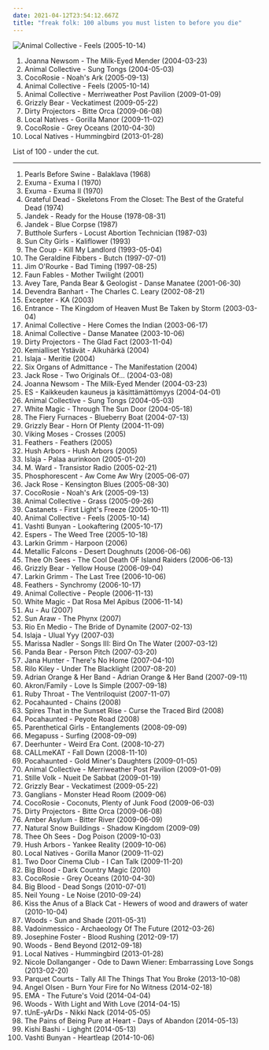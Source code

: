 ```yaml
---
date: 2021-04-12T23:54:12.667Z
title: "freak folk: 100 albums you must listen to before you die"
---
```

![Animal Collective - Feels (2005-10-14)](http://coverartarchive.org/release/f5d8fc0b-f20d-3e74-85ae-b9e124bf8d25/20324224572-500.jpg "Animal Collective - Feels (2005-10-14)")
<ol class="albums">
<li data-cover="http://coverartarchive.org/release/bd22cfa8-2b6d-421d-a264-ae8c0ff4b2c8/11013536071-500.jpg" data-tags="folk" role="button">Joanna Newsom - The Milk-Eyed Mender (2004-03-23)</li>
<li data-cover="https://img.discogs.com/LxqTF7K3WEFBZ473ePXhsZJMETU=/fit-in/600x376/filters:strip_icc():format(jpeg):mode_rgb():quality(90)/discogs-images/R-4949202-1591655609-3083.jpeg.jpg" data-tags="experimental, freak folk" role="button">Animal Collective - Sung Tongs (2004-05-03)</li>
<li data-cover="https://img.discogs.com/JER9pOjFx79mxEsIr3hc7I6zIRQ=/fit-in/600x594/filters:strip_icc():format(jpeg):mode_rgb():quality(90)/discogs-images/R-515010-1465559157-3487.jpeg.jpg" data-tags="indie" role="button">CocoRosie - Noah's Ark (2005-09-13)</li>
<li data-cover="http://coverartarchive.org/release/f5d8fc0b-f20d-3e74-85ae-b9e124bf8d25/20324224572-500.jpg" data-tags="experimental, indie" role="button">Animal Collective - Feels (2005-10-14)</li>
<li data-cover="http://coverartarchive.org/release/1e21a9c3-d787-3348-accf-3af583ef43f6/5762515522-500.jpg" data-tags="psychedelic pop" role="button">Animal Collective - Merriweather Post Pavilion (2009-01-09)</li>
<li data-cover="http://coverartarchive.org/release/5d7797f1-7efc-350e-8d1f-71c5229502e0/2276646471-500.jpg" data-tags="indie rock" role="button">Grizzly Bear - Veckatimest (2009-05-22)</li>
<li data-cover="http://coverartarchive.org/release/5a5b5fe2-0898-3026-afb7-378fb8373752/8131494180-500.jpg" data-tags="experimental, indie rock, freak folk" role="button">Dirty Projectors - Bitte Orca (2009-06-08)</li>
<li data-cover="https://img.discogs.com/4bhWHw7aMVxygwT4WoCJBZ0I1W8=/fit-in/539x488/filters:strip_icc():format(jpeg):mode_rgb():quality(90)/discogs-images/R-2044862-1260541326.jpeg.jpg" data-tags="indie" role="button">Local Natives - Gorilla Manor (2009-11-02)</li>
<li data-cover="http://coverartarchive.org/release/a29ce30f-9b97-347f-89cf-eeec57174ac0/5227604030-500.jpg" data-tags="freak folk" role="button">CocoRosie - Grey Oceans (2010-04-30)</li>
<li data-cover="http://coverartarchive.org/release/43bd1c61-c8a2-4877-a57f-93cdf262c761/3773290861-500.jpg" data-tags="indie rock" role="button">Local Natives - Hummingbird (2013-01-28)</li>
</ol>
List of 100 - under the cut.
<!-- more -->

_________________

<ol class="albums">
<li data-cover="https://img.discogs.com/Uv1dPnAgKGDNZrE_bPKakEpaals=/fit-in/600x595/filters:strip_icc():format(jpeg):mode_rgb():quality(90)/discogs-images/R-1100384-1581158564-5895.jpeg.jpg" data-tags="psychedelic folk, folk" role="button">
Pearls Before Swine - Balaklava (1968)
</li>
<li data-cover="https://img.discogs.com/cBMXsYJ72Rk8__pnCOxAEz8HzxU=/fit-in/352x352/filters:strip_icc():format(jpeg):mode_rgb():quality(90)/discogs-images/R-2259749-1289376516.jpeg.jpg" data-tags="freak folk" role="button">
Exuma - Exuma I (1970)
</li>
<li data-cover="http://coverartarchive.org/release/d605007f-74eb-419b-9ed5-062c6743fbd0/6842201405-500.jpg" data-tags="folk, ambient, experimental, freak folk, free folk, tribal folk, my favourite cds, favourite cds" role="button">
Exuma - Exuma II (1970)
</li>
<li data-cover="http://coverartarchive.org/release/a6de22f7-a5db-4749-81a8-d8dfac0e65cd/1931948664-500.jpg" data-tags="classic rock" role="button">
Grateful Dead - Skeletons From the Closet: The Best of the Grateful Dead (1974)
</li>
<li data-cover="http://coverartarchive.org/release/6f3f054b-b78a-3782-be52-23824f0e8e6f/22841596347-500.jpg" data-tags="outsider, freak folk, b12, avant-folk, davecore, nancykitten all-time favourite albums, other corwood texas the units atonal songwriter experimental, psyche-vedelik" role="button">
Jandek - Ready for the House (1978-08-31)
</li>
<li data-cover="http://coverartarchive.org/release/69276154-e1e7-4fc6-b409-387ae9befdf2/11447461376-500.jpg" data-tags="avant garde, freak folk, b12, nancykitten all-time favourite albums" role="button">
Jandek - Blue Corpse (1987)
</li>
<li data-cover="http://coverartarchive.org/release/cba37f1a-2c70-3e76-bdc4-ed56e4de184f/9518530430-500.jpg" data-tags="noise rock" role="button">
Butthole Surfers - Locust Abortion Technician (1987-03)
</li>
<li data-cover="http://coverartarchive.org/release/7d792ffe-8648-4f92-94f3-9d02dc08e851/12269756403-500.jpg" data-tags="experimental, experimental rock, world, avant-garde, spoken word, freak folk, tribal, psychedelic rock, psychedelic folk, avant-rock" role="button">
Sun City Girls - Kaliflower (1993)
</li>
<li data-cover="http://coverartarchive.org/release/835af306-49d9-4702-9346-538dc096c176/13962917306-500.jpg" data-tags="hip hop" role="button">
The Coup - Kill My Landlord (1993-05-04)
</li>
<li data-cover="https://img.discogs.com/vgsFH9bri9oekF96uuqa4jQxFIg=/fit-in/600x600/filters:strip_icc():format(jpeg):mode_rgb():quality(90)/discogs-images/R-772862-1332976007.jpeg.jpg" data-tags="indie, rock, alternative, freak folk, high school, goodwillcore" role="button">
The Geraldine Fibbers - Butch (1997-07-01)
</li>
<li data-cover="http://coverartarchive.org/release/9d4e7cd3-2126-47b0-a0c3-7ff93570c418/27073926441-500.jpg" data-tags="instrumental, folk, experimental, indie rock, post-rock, easy listening, psychedelic, 90s, morning, freak folk, alt folk, eclectic, soundscapes, chicago, sweet, you are welcome in poland, american primitive, almost unclassifiable, avant-folk, experimental folk, american primitivism, finger picking, mellow indie, introvert and mellow, przyjemny, roch in my head, popluhv vinyl, guitar noodling" role="button">
Jim O'Rourke - Bad Timing (1997-08-25)
</li>
<li data-cover="https://via.placeholder.com/450" data-tags="experimental" role="button">
Faun Fables - Mother Twilight (2001)
</li>
<li data-cover="http://coverartarchive.org/release/f98a5816-aa1e-49bd-acdc-dd1a42b1f5bf/25471937307-500.jpg" data-tags="noise, experimental rock, abstract, freak folk, 00s, neo-psychedelia, psychedelic noise" role="button">
Avey Tare, Panda Bear & Geologist - Danse Manatee (2001-06-30)
</li>
<li data-cover="https://img.discogs.com/ABYxJVutWRPNa5fZEuDYQSbB8qY=/fit-in/585x600/filters:strip_icc():format(jpeg):mode_rgb():quality(90)/discogs-images/R-2245515-1422357698-2195.jpeg.jpg" data-tags="folk, freak folk" role="button">
Devendra Banhart - The Charles C. Leary (2002-08-21)
</li>
<li data-cover="https://img.discogs.com/Gh0AvnRc9YoA06yHj4mNUNFhe6c=/fit-in/600x600/filters:strip_icc():format(jpeg):mode_rgb():quality(90)/discogs-images/R-304636-1436955400-5740.jpeg.jpg" data-tags="noise" role="button">
Excepter - KA (2003)
</li>
<li data-cover="http://coverartarchive.org/release/8a759a72-823b-4c07-9cf8-8d38d53e95b5/15060562467-500.jpg" data-tags="singer-songwriter, blues, american, freak folk, new weird america, male vocalists" role="button">
Entrance - The Kingdom of Heaven Must Be Taken by Storm (2003-03-04)
</li>
<li data-cover="http://coverartarchive.org/release/0afd8fd7-88b3-3711-ab11-82aa194efccc/26369390980-500.jpg" data-tags="experimental" role="button">
Animal Collective - Here Comes the Indian (2003-06-17)
</li>
<li data-cover="http://coverartarchive.org/release/27f3a5d1-97ff-4deb-847a-d9ce9ccd76ab/26543741494-500.jpg" data-tags="experimental" role="button">
Animal Collective - Danse Manatee (2003-10-06)
</li>
<li data-cover="http://coverartarchive.org/release/bee9a4bb-8db7-40d3-b129-779bacef5ff9/16127939552-500.jpg" data-tags="folk, singer-songwriter, freak folk, indie folk, the shit, art pop, moc mnam lofi" role="button">
Dirty Projectors - The Glad Fact (2003-11-04)
</li>
<li data-cover="http://coverartarchive.org/release/24afc25b-a3d1-4d7e-9f3f-35160eb872da/14486796788-500.jpg" data-tags="freak folk" role="button">
Kemialliset Ystävät - Alkuhärkä (2004)
</li>
<li data-cover="http://coverartarchive.org/release/8e4771c7-3417-4f44-b04b-4d41c3a4290c/12915472124-500.jpg" data-tags="freak folk, mantric acoustic, islaja, new world fair, zpf top albums" role="button">
Islaja - Meritie (2004)
</li>
<li data-cover="http://coverartarchive.org/release/ad18e295-186b-4b06-ba50-68b2270114d6/28647976797-500.jpg" data-tags="folk, experimental, freak folk, wfmu heavily played records" role="button">
Six Organs of Admittance - The Manifestation (2004)
</li>
<li data-cover="https://img.discogs.com/iZmPBLwto042YdZnvxGThqirlBM=/fit-in/600x599/filters:strip_icc():format(jpeg):mode_rgb():quality(90)/discogs-images/R-2068109-1524848806-4262.jpeg.jpg" data-tags="folk, guitar, freak folk, emd, new weird america, whats cool, diana picks, coyote, improvika, nocturne ballad for opium eaters" role="button">
Jack Rose - Two Originals Of... (2004-03-08)
</li>
<li data-cover="http://coverartarchive.org/release/bd22cfa8-2b6d-421d-a264-ae8c0ff4b2c8/11013536071-500.jpg" data-tags="folk" role="button">
Joanna Newsom - The Milk-Eyed Mender (2004-03-23)
</li>
<li data-cover="https://img.discogs.com/PWjQS7b_sh6qQs-V8vknsVoVZKo=/fit-in/545x489/filters:strip_icc():format(jpeg):mode_rgb():quality(90)/discogs-images/R-248034-1114170578.jpg.jpg" data-tags="vocal, female, ambient, experimental, minimal, scandinavian, freak folk" role="button">
ES - Kaikkeuden kauneus ja käsittämättömyys (2004-04-01)
</li>
<li data-cover="https://img.discogs.com/LxqTF7K3WEFBZ473ePXhsZJMETU=/fit-in/600x376/filters:strip_icc():format(jpeg):mode_rgb():quality(90)/discogs-images/R-4949202-1591655609-3083.jpeg.jpg" data-tags="experimental, freak folk" role="button">
Animal Collective - Sung Tongs (2004-05-03)
</li>
<li data-cover="https://img.discogs.com/xIwNevu55AMvTuW5MxTXA1uucEQ=/fit-in/600x599/filters:strip_icc():format(jpeg):mode_rgb():quality(90)/discogs-images/R-979612-1399846796-4746.jpeg.jpg" data-tags="folk, indie, new weird america" role="button">
White Magic - Through The Sun Door (2004-05-18)
</li>
<li data-cover="https://img.discogs.com/LCyGXfeVnTIry-xogDHgbsOCn5A=/fit-in/500x496/filters:strip_icc():format(jpeg):mode_rgb():quality(90)/discogs-images/R-797753-1159915663.jpeg.jpg" data-tags="indie rock, indie" role="button">
The Fiery Furnaces - Blueberry Boat (2004-07-13)
</li>
<li data-cover="http://coverartarchive.org/release/8e1f5a9f-8819-4586-a973-3b32744b0b02/13876084446-500.jpg" data-tags="indie, lo-fi, folk" role="button">
Grizzly Bear - Horn Of Plenty (2004-11-09)
</li>
<li data-cover="https://img.discogs.com/BQ870DmwI1K9Daa-jzfmdv0jsM0=/fit-in/600x598/filters:strip_icc():format(jpeg):mode_rgb():quality(90)/discogs-images/R-8805093-1469131689-8429.jpeg.jpg" data-tags="indie, alternative" role="button">
Viking Moses - Crosses (2005)
</li>
<li data-cover="https://img.discogs.com/dhfeRRNkC1I9s3stYmQYKBJ5A2o=/fit-in/600x599/filters:strip_icc():format(jpeg):mode_rgb():quality(90)/discogs-images/R-782540-1344067329-2316.jpeg.jpg" data-tags="folk" role="button">
Feathers - Feathers (2005)
</li>
<li data-cover="https://img.discogs.com/RGydQCyaWOxlhavvHFNpAlHNLgo=/fit-in/150x145/filters:strip_icc():format(jpeg):mode_rgb():quality(90)/discogs-images/R-807303-1160815627.jpeg.jpg" data-tags="alternative, singer-songwriter, freak folk, indie folk, sufjan stevens" role="button">
Hush Arbors - Hush Arbors (2005)
</li>
<li data-cover="http://coverartarchive.org/release/42afd162-b4c6-49ed-ab32-dadbfc293a3d/12915497561-500.jpg" data-tags="new weird finland" role="button">
Islaja - Palaa aurinkoon (2005-01-20)
</li>
<li data-cover="http://coverartarchive.org/release/3897e8aa-3aef-4d54-beaf-5527488fd90f/10298808727-500.jpg" data-tags="folk" role="button">
M. Ward - Transistor Radio (2005-02-21)
</li>
<li data-cover="http://coverartarchive.org/release/0fa0bada-aac1-408b-8a1f-2addd46f01e7/955119497-500.jpg" data-tags="folk, neutral milk hotel" role="button">
Phosphorescent - Aw Come Aw Wry (2005-06-07)
</li>
<li data-cover="http://coverartarchive.org/release/b3e4a3ce-7580-4dd1-8c9a-971aae5fa273/13448471311-500.jpg" data-tags="folk" role="button">
Jack Rose - Kensington Blues (2005-08-30)
</li>
<li data-cover="https://img.discogs.com/JER9pOjFx79mxEsIr3hc7I6zIRQ=/fit-in/600x594/filters:strip_icc():format(jpeg):mode_rgb():quality(90)/discogs-images/R-515010-1465559157-3487.jpeg.jpg" data-tags="indie" role="button">
CocoRosie - Noah's Ark (2005-09-13)
</li>
<li data-cover="https://img.discogs.com/7bV-M82hSfPCEj5IlqY-nR7A5K4=/fit-in/600x595/filters:strip_icc():format(jpeg):mode_rgb():quality(90)/discogs-images/R-8749787-1570831379-3893.jpeg.jpg" data-tags="freak folk" role="button">
Animal Collective - Grass (2005-09-26)
</li>
<li data-cover="http://coverartarchive.org/release/9b117fed-2eea-456a-8b35-faffb799ebea/19753705983-500.jpg" data-tags="folk" role="button">
Castanets - First Light's Freeze (2005-10-11)
</li>
<li data-cover="http://coverartarchive.org/release/f5d8fc0b-f20d-3e74-85ae-b9e124bf8d25/20324224572-500.jpg" data-tags="experimental, indie" role="button">
Animal Collective - Feels (2005-10-14)
</li>
<li data-cover="http://coverartarchive.org/release/91614c9a-3026-301d-a9c9-47fe3ff254c3/24518941411-500.jpg" data-tags="folk" role="button">
Vashti Bunyan - Lookaftering (2005-10-17)
</li>
<li data-cover="https://via.placeholder.com/450" data-tags="folk, psychedelic" role="button">
Espers - The Weed Tree (2005-10-18)
</li>
<li data-cover="https://via.placeholder.com/450" data-tags="folk" role="button">
Larkin Grimm - Harpoon (2006)
</li>
<li data-cover="https://img.discogs.com/8RlLJQA1SUSgeFrVmZkPqio_c7I=/fit-in/471x471/filters:strip_icc():format(jpeg):mode_rgb():quality(90)/discogs-images/R-838769-1164028368.jpeg.jpg" data-tags="experimental" role="button">
Metallic Falcons - Desert Doughnuts (2006-06-06)
</li>
<li data-cover="http://coverartarchive.org/release/1997afcc-aaee-4abc-a923-832744dc480f/28260265027-500.jpg" data-tags="freak folk, psychedelic folk" role="button">
Thee Oh Sees - The Cool Death OF Island Raiders (2006-06-13)
</li>
<li data-cover="http://coverartarchive.org/release/e3e77ecb-7d18-3a9a-8c1a-251ebdb150c1/8130435236-500.jpg" data-tags="warp, indie folk, indie" role="button">
Grizzly Bear - Yellow House (2006-09-04)
</li>
<li data-cover="https://img.discogs.com/9OD52P65SU3vmcnLEOAkz6PFGdE=/fit-in/460x403/filters:strip_icc():format(jpeg):mode_rgb():quality(90)/discogs-images/R-864977-1166891643.jpeg.jpg" data-tags="folk" role="button">
Larkin Grimm - The Last Tree (2006-10-06)
</li>
<li data-cover="https://img.discogs.com/cHdBU96EmLFYLHfD8G4Gv3BCygM=/fit-in/541x600/filters:strip_icc():format(jpeg):mode_rgb():quality(90)/discogs-images/R-2089206-1263362839.jpeg.jpg" data-tags="folk, freak folk, add to shopping list, rumpelmusik, alternative albums i own" role="button">
Feathers - Synchromy (2006-10-17)
</li>
<li data-cover="https://img.discogs.com/CUFPWdZxwK1zMX_d_GnG2qo453w=/fit-in/350x347/filters:strip_icc():format(jpeg):mode_rgb():quality(90)/discogs-images/R-893659-1170075469.jpeg.jpg" data-tags="there are cats on this album art" role="button">
Animal Collective - People (2006-11-13)
</li>
<li data-cover="http://coverartarchive.org/release/97291f62-7c9e-4b59-b5f5-79cae7a64d78/13633615038-500.jpg" data-tags="folk, psychedelic, freak folk, new weird america, check out later, drag city, white magic, insuperable, mistico, muita barba, hippagem, fundamento, busca, terrible discooooooo, mas que folk" role="button">
White Magic - Dat Rosa Mel Apibus (2006-11-14)
</li>
<li data-cover="https://via.placeholder.com/450" data-tags="folk" role="button">
Au - Au (2007)
</li>
<li data-cover="http://coverartarchive.org/release/a7eb9051-ae66-45cc-b2a8-20ec40c4f046/15764487300-500.jpg" data-tags="freak folk, space rock, neo-psychedelia, acid rock" role="button">
Sun Araw - The Phynx (2007)
</li>
<li data-cover="https://img.discogs.com/AmSUIlWlBwms-IZYvX-nmoh788o=/fit-in/600x584/filters:strip_icc():format(jpeg):mode_rgb():quality(90)/discogs-images/R-934801-1340950615-3272.jpeg.jpg" data-tags="folk" role="button">
Rio En Medio - The Bride of Dynamite (2007-02-13)
</li>
<li data-cover="http://coverartarchive.org/release/a865a46b-5cc4-49a2-af5c-5d68536de415/12915458742-500.jpg" data-tags="folk, experimental, female vocalists" role="button">
Islaja - Ulual Yyy (2007-03)
</li>
<li data-cover="http://coverartarchive.org/release/6612f329-7d59-4578-8128-c2a2ec86565c/8703131155-500.jpg" data-tags="folk" role="button">
Marissa Nadler - Songs III: Bird On The Water (2007-03-12)
</li>
<li data-cover="http://coverartarchive.org/release/d40165ac-a2c9-4ab7-9844-b643106a5a9b/13817952025-500.jpg" data-tags="experimental, indie" role="button">
Panda Bear - Person Pitch (2007-03-20)
</li>
<li data-cover="http://coverartarchive.org/release/e66187ca-97ab-4d44-906e-58cfbd8d070b/20442282655-500.jpg" data-tags="indie, folk" role="button">
Jana Hunter - There's No Home (2007-04-10)
</li>
<li data-cover="https://img.discogs.com/bl4vspegq3dbuH24SEtRmJQhnEM=/fit-in/600x579/filters:strip_icc():format(jpeg):mode_rgb():quality(90)/discogs-images/R-1853857-1296769804.jpeg.jpg" data-tags="indie pop" role="button">
Rilo Kiley - Under The Blacklight (2007-08-20)
</li>
<li data-cover="https://img.discogs.com/S-Exnjn_iH94GSoSUW9jDOyk524=/fit-in/600x600/filters:strip_icc():format(jpeg):mode_rgb():quality(90)/discogs-images/R-1102747-1482741715-4012.jpeg.jpg" data-tags="indie, rock, folk, experimental, indie rock, freak folk, jazz rock, adrian orange" role="button">
Adrian Orange & Her Band - Adrian Orange & Her Band (2007-09-11)
</li>
<li data-cover="http://coverartarchive.org/release/31dae002-4c60-33c7-b8a3-033b67309ec7/5293342230-500.jpg" data-tags="folk" role="button">
Akron/Family - Love Is Simple (2007-09-18)
</li>
<li data-cover="http://coverartarchive.org/release/a0b1df26-4a8c-422b-b839-1c6895e6bd23/6635452105-500.jpg" data-tags="freak folk, indie folk, dream folk" role="button">
Ruby Throat - The Ventriloquist (2007-11-07)
</li>
<li data-cover="http://coverartarchive.org/release/1bd9d1cc-5f6d-4253-8ff1-0613f06722a1/21311815469-500.jpg" data-tags="post-rock, freak folk, neo-psychedelia, dreamgaze, newgaze, dronegaze, gazer, tropical drone" role="button">
Pocahaunted - Chains (2008)
</li>
<li data-cover="https://img.discogs.com/sVVO7MJ-yxUSjTPqnfmvOTqvNb0=/fit-in/500x454/filters:strip_icc():format(jpeg):mode_rgb():quality(90)/discogs-images/R-1447807-1360984631-4799.jpeg.jpg" data-tags="folk, psychedelic folk" role="button">
Spires That in the Sunset Rise - Curse the Traced Bird (2008)
</li>
<li data-cover="http://coverartarchive.org/release/aeff4835-b896-40a0-bd4e-bb7d700daa50/21311835882-500.jpg" data-tags="post-rock, psychedelia, freak folk, neo-psychedelia, newgaze, dronegaze, gazer, tropical drone" role="button">
Pocahaunted - Peyote Road (2008)
</li>
<li data-cover="https://img.discogs.com/d8HJYr3cTrpOpXA6UZdVSK3bABw=/fit-in/500x500/filters:strip_icc():format(jpeg):mode_rgb():quality(90)/discogs-images/R-1655742-1234876537.jpeg.jpg" data-tags="freak folk, calarts, scruffian recommended" role="button">
Parenthetical Girls - Entanglements (2008-09-09)
</li>
<li data-cover="http://coverartarchive.org/release/a84315d3-290b-333a-8a57-47014915eda9/2990284729-500.jpg" data-tags="indie, freak folk, new weird america, psychedelic folk, devendra banhart" role="button">
Megapuss - Surfing (2008-09-09)
</li>
<li data-cover="https://img.discogs.com/2CQf5licuwUWGxwSQnU85K93upw=/fit-in/600x594/filters:strip_icc():format(jpeg):mode_rgb():quality(90)/discogs-images/R-17164018-1611938371-6715.jpeg.jpg" data-tags="indie rock" role="button">
Deerhunter - Weird Era Cont. (2008-10-27)
</li>
<li data-cover="http://coverartarchive.org/release/28b33345-54d8-4fcc-b332-f7e2f8889d07/6687863238-500.jpg" data-tags="chillout, trip-hop, soul, experimental, minimal, lounge, haunting, freak folk" role="button">
CALLmeKAT - Fall Down (2008-11-10)
</li>
<li data-cover="http://coverartarchive.org/release/a87ae7aa-5088-4e5a-9b63-0ba0c3dd5d34/21311848166-500.jpg" data-tags="post-rock, lo-fi, drone, freak folk, psychedelic folk, neo-psychedelia, dreamgaze, acid folk, dronegaze, gazer, tropical drone" role="button">
Pocahaunted - Gold Miner's Daughters (2009-01-05)
</li>
<li data-cover="http://coverartarchive.org/release/1e21a9c3-d787-3348-accf-3af583ef43f6/5762515522-500.jpg" data-tags="psychedelic pop" role="button">
Animal Collective - Merriweather Post Pavilion (2009-01-09)
</li>
<li data-cover="http://coverartarchive.org/release/d0ca6290-9638-4b66-9c65-ef9f63afc48c/25754581670-500.jpg" data-tags="folk, singer-songwriter, freak folk, indie folk, neofolk" role="button">
Stille Volk - Nueit De Sabbat (2009-01-19)
</li>
<li data-cover="http://coverartarchive.org/release/5d7797f1-7efc-350e-8d1f-71c5229502e0/2276646471-500.jpg" data-tags="indie rock" role="button">
Grizzly Bear - Veckatimest (2009-05-22)
</li>
<li data-cover="https://img.discogs.com/oIOJJ7BUENpxXrvnqcDEs8K36oE=/fit-in/600x604/filters:strip_icc():format(jpeg):mode_rgb():quality(90)/discogs-images/R-1810655-1248315184.jpeg.jpg" data-tags="freak folk, woodsist, album covers i like" role="button">
Ganglians - Monster Head Room (2009-06)
</li>
<li data-cover="http://coverartarchive.org/release/919842e7-74f9-407d-b563-0059e04e8bc2/4843868074-500.jpg" data-tags="indie, rock, experimental, female vocalists, dream pop, freak folk, 00s, must have, coco, self-released, store of knowledge" role="button">
CocoRosie - Coconuts, Plenty of Junk Food (2009-06-03)
</li>
<li data-cover="http://coverartarchive.org/release/5a5b5fe2-0898-3026-afb7-378fb8373752/8131494180-500.jpg" data-tags="experimental, indie rock, freak folk" role="button">
Dirty Projectors - Bitte Orca (2009-06-08)
</li>
<li data-cover="http://coverartarchive.org/release/6b574e62-955a-4da0-a62d-0f7c0dc42470/1983164726-500.jpg" data-tags="folk, folk noir, freak folk, neofolk, dark folk, neoclassical, funeral folk, dream folk, doom folk, death folk" role="button">
Amber Asylum - Bitter River (2009-06-09)
</li>
<li data-cover="http://coverartarchive.org/release/73132ab7-a8ab-48ca-a75f-e1272053c29f/19423625948-500.jpg" data-tags="folk, psychedelic folk" role="button">
Natural Snow Buildings - Shadow Kingdom (2009-09)
</li>
<li data-cover="http://coverartarchive.org/release/97c3790e-5535-4236-a293-cfbf44c820df/10368247554-500.jpg" data-tags="freak folk" role="button">
Thee Oh Sees - Dog Poison (2009-10-03)
</li>
<li data-cover="http://coverartarchive.org/release/ca349b3d-66fa-4a11-a85e-8396a1e8ffb8/9226978539-500.jpg" data-tags="folk, experimental, freak folk, indie folk, 00s, 21st century folk" role="button">
Hush Arbors - Yankee Reality (2009-10-06)
</li>
<li data-cover="https://img.discogs.com/4bhWHw7aMVxygwT4WoCJBZ0I1W8=/fit-in/539x488/filters:strip_icc():format(jpeg):mode_rgb():quality(90)/discogs-images/R-2044862-1260541326.jpeg.jpg" data-tags="indie" role="button">
Local Natives - Gorilla Manor (2009-11-02)
</li>
<li data-cover="https://img.discogs.com/PVC5c-h7hu-XAVQ8ORIUi7kqOvg=/fit-in/279x278/filters:strip_icc():format(jpeg):mode_rgb():quality(90)/discogs-images/R-2115300-1285591867.jpeg.jpg" data-tags="folk, indie pop, psychedelic, beauteous, freak folk, between here and there" role="button">
Two Door Cinema Club - I Can Talk (2009-11-20)
</li>
<li data-cover="https://img.discogs.com/8T5DkI1JIHn5zakYqe4a3lXOgIE=/fit-in/570x660/filters:strip_icc():format(jpeg):mode_rgb():quality(90)/discogs-images/R-3771255-1343748872-9183.jpeg.jpg" data-tags="freak folk" role="button">
Big Blood - Dark Country Magic (2010)
</li>
<li data-cover="http://coverartarchive.org/release/a29ce30f-9b97-347f-89cf-eeec57174ac0/5227604030-500.jpg" data-tags="freak folk" role="button">
CocoRosie - Grey Oceans (2010-04-30)
</li>
<li data-cover="https://img.discogs.com/kIL7Itp61M13WqmVv7LzauleAU0=/fit-in/444x444/filters:strip_icc():format(jpeg):mode_rgb():quality(90)/discogs-images/R-2386269-1288024165.jpeg.jpg" data-tags="freak folk, list-en, 4rdiofolk" role="button">
Big Blood - Dead Songs (2010-07-01)
</li>
<li data-cover="http://coverartarchive.org/release/1152057c-e6e9-4a3e-b4b7-8dcfc281f8af/26937850260-500.jpg" data-tags="folk rock" role="button">
Neil Young - Le Noise (2010-09-24)
</li>
<li data-cover="http://coverartarchive.org/release/71727f18-c683-4440-8ee5-0a623b5ad7fb/3109305787-500.jpg" data-tags="psychedelic folk, psychedelic neofolk" role="button">
Kiss the Anus of a Black Cat - Hewers of wood and drawers of water (2010-10-04)
</li>
<li data-cover="https://via.placeholder.com/450" data-tags="folk, surf, psychedelic, freak folk, woodsist" role="button">
Woods - Sun and Shade (2011-05-31)
</li>
<li data-cover="http://coverartarchive.org/release/3a928645-7311-4848-ac13-569d802f84e6/10796012608-500.jpg" data-tags="indie, pop, rock, folk, psychedelic, freak folk, space folk" role="button">
Vadoinmessico - Archaeology Of The Future (2012-03-26)
</li>
<li data-cover="http://coverartarchive.org/release/85bdf7e2-6973-4422-b2f6-6034e81dcc2d/3704963022-500.jpg" data-tags="2012 releases" role="button">
Josephine Foster - Blood Rushing (2012-09-17)
</li>
<li data-cover="http://coverartarchive.org/release/288b34fd-f78c-423a-a144-8191ada79d25/2048304998-500.jpg" data-tags="indie, rock, freak folk, woodsist" role="button">
Woods - Bend Beyond (2012-09-18)
</li>
<li data-cover="http://coverartarchive.org/release/43bd1c61-c8a2-4877-a57f-93cdf262c761/3773290861-500.jpg" data-tags="indie rock" role="button">
Local Natives - Hummingbird (2013-01-28)
</li>
<li data-cover="http://coverartarchive.org/release/76ef4e3d-c86e-47f1-bb41-ffca104ddf56/8393523631-500.jpg" data-tags="female vocalists, acoustic, freak folk, 2010s, fuck me to this album" role="button">
Nicole Dollanganger - Ode to Dawn Wiener: Embarrassing Love Songs (2013-02-20)
</li>
<li data-cover="http://coverartarchive.org/release/b29a30c7-4c4f-402b-8e90-2b169527bd07/5587185247-500.jpg" data-tags="whats your rupture" role="button">
Parquet Courts - Tally All The Things That You Broke (2013-10-08)
</li>
<li data-cover="http://coverartarchive.org/release/68fbee4a-3c04-4afa-bbc6-65ee5208d1d3/8701944318-500.jpg" data-tags="psychedelic folk" role="button">
Angel Olsen - Burn Your Fire for No Witness (2014-02-18)
</li>
<li data-cover="https://img.discogs.com/C5cPvfVvQcfRgChptE_apUjWi6Y=/fit-in/600x600/filters:strip_icc():format(jpeg):mode_rgb():quality(90)/discogs-images/R-5543434-1398245863-5962.jpeg.jpg" data-tags="2014: albums" role="button">
EMA - The Future's Void (2014-04-04)
</li>
<li data-cover="http://coverartarchive.org/release/3e250a5f-dd56-45d6-afe9-2c94d496bf8f/6955442089-500.jpg" data-tags="folk, psychedelic" role="button">
Woods - With Light and With Love (2014-04-15)
</li>
<li data-cover="https://img.discogs.com/X4BPyuwih9Ftjun2RLU7v5627hA=/fit-in/450x450/filters:strip_icc():format(jpeg):mode_rgb():quality(90)/discogs-images/R-5659142-1399187504-3176.jpeg.jpg" data-tags="experimental" role="button">
tUnE-yArDs - Nikki Nack (2014-05-05)
</li>
<li data-cover="http://coverartarchive.org/release/546e9cc4-daf6-418e-9054-aa3f904383cf/10335232820-500.jpg" data-tags="indie pop, twee" role="button">
The Pains of Being Pure at Heart - Days of Abandon (2014-05-13)
</li>
<li data-cover="http://coverartarchive.org/release/c15ae8e9-1369-41c7-b57a-ef34ca61c22b/7143771102-500.jpg" data-tags="indie pop, baroque pop" role="button">
Kishi Bashi - Lighght (2014-05-13)
</li>
<li data-cover="http://coverartarchive.org/release/2aa0544a-1c23-4917-92ff-357bf98c05c4/10097266410-500.jpg" data-tags="folk" role="button">
Vashti Bunyan - Heartleap (2014-10-06)
</li>
</ol>